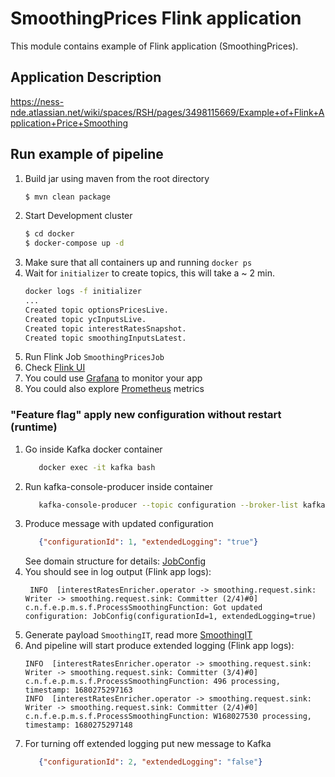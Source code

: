 # SmoothingPrices Flink application 
This module contains example of Flink application (SmoothingPrices).

## Application Description

https://ness-nde.atlassian.net/wiki/spaces/RSH/pages/3498115669/Example+of+Flink+Application+Price+Smoothing

## Run example of pipeline
 1. Build jar using maven from the root directory
    ```bash
    $ mvn clean package
    ```
 2. Start Development cluster
    ```bash
    $ cd docker
    $ docker-compose up -d
    ```    
 3. Make sure that all containers up and running `docker ps`
 4. Wait for `initializer` to create topics, this will take a ~ 2 min.
    ```bash
    docker logs -f initializer
    ...
    Created topic optionsPricesLive.
    Created topic ycInputsLive.
    Created topic interestRatesSnapshot.
    Created topic smoothingInputsLatest.
    ```
 5. Run Flink Job `SmoothingPricesJob`
 6. Check [Flink UI](http://localhost:8081)
 7. You could use [Grafana](http://localhost:3000) to monitor your app
 8. You could also explore [Prometheus](http://localhost:9090) metrics 

### "Feature flag" apply new configuration without restart (runtime)
1. Go inside Kafka docker container 
   ```bash
      docker exec -it kafka bash
   ```
2. Run kafka-console-producer inside container
   ```bash 
      kafka-console-producer --topic configuration --broker-list kafka:9093
   ```
3. Produce message with updated configuration
   ```json 
      {"configurationId": 1, "extendedLogging": "true"}
   ```
   See domain structure for details: [JobConfig](../../flink-example-domain/src/main/java/com/ness/flink/example/pipeline/domain/JobConfig.java)  
4. You should see in log output (Flink app logs):
    ```
     INFO  [interestRatesEnricher.operator -> smoothing.request.sink: Writer -> smoothing.request.sink: Committer (2/4)#0] c.n.f.e.p.m.s.f.ProcessSmoothingFunction: Got updated configuration: JobConfig(configurationId=1, extendedLogging=true) 
    ```
5. Generate payload `SmoothingIT`, read more [SmoothingIT](../../flink-test-example/README.md)
6. And pipeline will start produce extended logging (Flink app logs):
    ```
    INFO  [interestRatesEnricher.operator -> smoothing.request.sink: Writer -> smoothing.request.sink: Committer (3/4)#0] c.n.f.e.p.m.s.f.ProcessSmoothingFunction: 496 processing, timestamp: 1680275297163
    INFO  [interestRatesEnricher.operator -> smoothing.request.sink: Writer -> smoothing.request.sink: Committer (2/4)#0] c.n.f.e.p.m.s.f.ProcessSmoothingFunction: W168027530 processing, timestamp: 1680275297148
    ```
7. For turning off extended logging put new message to Kafka
   ```json 
      {"configurationId": 2, "extendedLogging": "false"}
   ```


